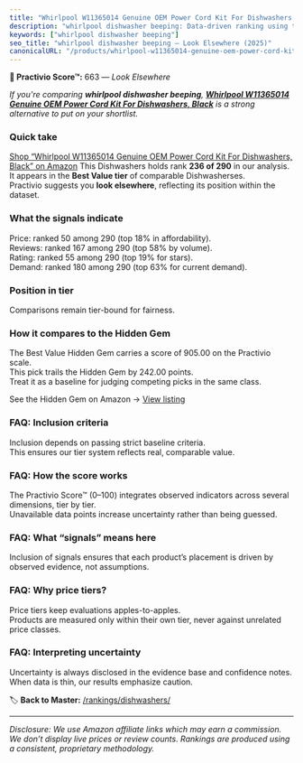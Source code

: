 ```yaml
---
title: "Whirlpool W11365014 Genuine OEM Power Cord Kit For Dishwashers, Black"
description: "whirlpool dishwasher beeping: Data-driven ranking using the Practivio Score™. Positioned by quality, value, demand, findability, momentum."
keywords: ["whirlpool dishwasher beeping"]
seo_title: "whirlpool dishwasher beeping — Look Elsewhere (2025)"
canonicalURL: "/products/whirlpool-w11365014-genuine-oem-power-cord-kit-for-dishwashers-black-B0B15N8GQT/"
---
```


**🚫 Practivio Score™:** 663 — _Look Elsewhere_


*If you're comparing **whirlpool dishwasher beeping**, **[Whirlpool W11365014 Genuine OEM Power Cord Kit For Dishwashers, Black](https://www.amazon.com/dp/B0B15N8GQT?tag=practivio-20)** is a strong alternative to put on your shortlist.*
### Quick take
[Shop “Whirlpool W11365014 Genuine OEM Power Cord Kit For Dishwashers, Black” on Amazon](https://www.amazon.com/dp/B0B15N8GQT?tag=practivio-20)
This Dishwashers holds rank **236 of 290** in our analysis.  
It appears in the **Best Value tier** of comparable Dishwasherses.  
Practivio suggests you **look elsewhere**, reflecting its position within the dataset.

### What the signals indicate
Price: ranked 50 among 290 (top 18% in affordability).  
Reviews: ranked 167 among 290 (top 58% by volume).  
Rating: ranked 55 among 290 (top 19% for stars).  
Demand: ranked 180 among 290 (top 63% for current demand).

### Position in tier
Comparisons remain tier-bound for fairness.

### How it compares to the Hidden Gem
The Best Value Hidden Gem carries a score of 905.00 on the Practivio scale.  
This pick trails the Hidden Gem by 242.00 points.  
Treat it as a baseline for judging competing picks in the same class.  

See the Hidden Gem on Amazon → [View listing](https://www.amazon.com/dp/B07DXPSF8V?tag=practivio-20)

### FAQ: Inclusion criteria
Inclusion depends on passing strict baseline criteria.  
This ensures our tier system reflects real, comparable value.

### FAQ: How the score works
The Practivio Score™ (0–100) integrates observed indicators across several dimensions, tier by tier.  
Unavailable data points increase uncertainty rather than being guessed.

### FAQ: What “signals” means here
Inclusion of signals ensures that each product’s placement is driven by observed evidence, not assumptions.

### FAQ: Why price tiers?
Price tiers keep evaluations apples-to-apples.  
Products are measured only within their own tier, never against unrelated price classes.

### FAQ: Interpreting uncertainty
Uncertainty is always disclosed in the evidence base and confidence notes.  
When data is thin, our results emphasize caution.


🏷️ **Back to Master:** [/rankings/dishwashers/](/rankings/dishwashers/)

---
_Disclosure: We use Amazon affiliate links which may earn a commission. We don’t display live prices or review counts. Rankings are produced using a consistent, proprietary methodology._

